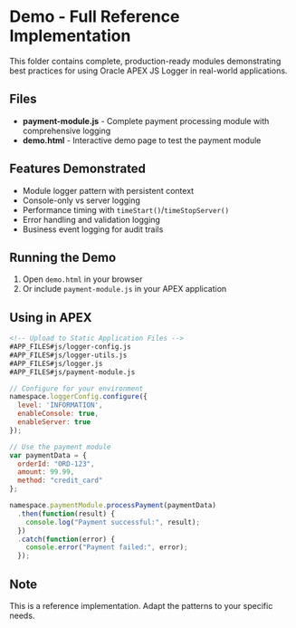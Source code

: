 # Demo - Full Reference Implementation

This folder contains complete, production-ready modules demonstrating best practices for using Oracle APEX JS Logger in real-world applications.

## Files

- **payment-module.js** - Complete payment processing module with comprehensive logging
- **demo.html** - Interactive demo page to test the payment module

## Features Demonstrated

- Module logger pattern with persistent context
- Console-only vs server logging
- Performance timing with `timeStart()`/`timeStopServer()`
- Error handling and validation logging
- Business event logging for audit trails

## Running the Demo

1. Open `demo.html` in your browser
2. Or include `payment-module.js` in your APEX application

## Using in APEX

```html
<!-- Upload to Static Application Files -->
#APP_FILES#js/logger-config.js
#APP_FILES#js/logger-utils.js
#APP_FILES#js/logger.js
#APP_FILES#js/payment-module.js
```

```javascript
// Configure for your environment
namespace.loggerConfig.configure({
  level: 'INFORMATION',
  enableConsole: true,
  enableServer: true
});

// Use the payment module
var paymentData = {
  orderId: "ORD-123",
  amount: 99.99,
  method: "credit_card"
};

namespace.paymentModule.processPayment(paymentData)
  .then(function(result) {
    console.log("Payment successful:", result);
  })
  .catch(function(error) {
    console.error("Payment failed:", error);
  });
```

## Note

This is a reference implementation. Adapt the patterns to your specific needs.
